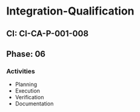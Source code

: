 # Integration-Qualification

## CI: CI-CA-P-001-008
## Phase: 06

### Activities
- Planning
- Execution
- Verification
- Documentation
